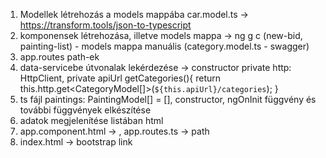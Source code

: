 1. Modellek létrehozás a models mappába car.model.ts -> https://transform.tools/json-to-typescript
1. komponensek létrehozása, illetve models mappa -> ng g c (new-bid, painting-list) - models mappa manuális (category.model.ts -    swagger)
2. app.routes path-ek
5. data-servicebe útvonalak lekérdezése -> constructor private http: HttpClient, private apiUrl
  getCategories(){
    return this.http.get<CategoryModel[]>(`${this.apiUrl}/categories`);
}
6. ts fájl  paintings: PaintingModel[] = [], constructor, ngOnInit függvény és további függvények elkészítése
7. adatok megjelenítése listában html
8. app.component.html -> <router-outlet>, app.routes.ts -> path
9. index.html -> bootstrap link

